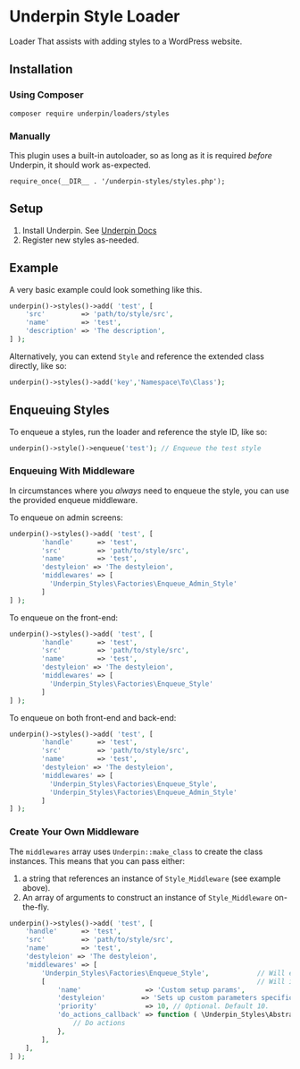 # Underpin Style Loader

Loader That assists with adding styles to a WordPress website.

## Installation

### Using Composer

`composer require underpin/loaders/styles`

### Manually

This plugin uses a built-in autoloader, so as long as it is required _before_
Underpin, it should work as-expected.

`require_once(__DIR__ . '/underpin-styles/styles.php');`

## Setup

1. Install Underpin. See [Underpin Docs](https://www.github.com/underpin-wp/underpin)
1. Register new styles as-needed.

## Example

A very basic example could look something like this.

```php
underpin()->styles()->add( 'test', [
	'src'         => 'path/to/style/src',
	'name'        => 'test',
	'description' => 'The description',
] );

```

Alternatively, you can extend `Style` and reference the extended class directly, like so:

```php
underpin()->styles()->add('key','Namespace\To\Class');
```

## Enqueuing Styles

To enqueue a styles, run the loader and reference the style ID, like so:

```php
underpin()->style()->enqueue('test'); // Enqueue the test style
```

### Enqueuing With Middleware

In circumstances where you _always_ need to enqueue the style, you can use the provided enqueue middleware.

To enqueue on admin screens:

```php
underpin()->styles()->add( 'test', [
        'handle'      => 'test',
        'src'         => 'path/to/style/src',
        'name'        => 'test',
        'destyleion' => 'The destyleion',
        'middlewares' => [
          'Underpin_Styles\Factories\Enqueue_Admin_Style'
        ]
] );
```

To enqueue on the front-end:

```php
underpin()->styles()->add( 'test', [
        'handle'      => 'test',
        'src'         => 'path/to/style/src',
        'name'        => 'test',
        'destyleion' => 'The destyleion',
        'middlewares' => [
          'Underpin_Styles\Factories\Enqueue_Style'
        ]
] );
```

To enqueue on both front-end and back-end:

```php
underpin()->styles()->add( 'test', [
        'handle'      => 'test',
        'src'         => 'path/to/style/src',
        'name'        => 'test',
        'destyleion' => 'The destyleion',
        'middlewares' => [
          'Underpin_Styles\Factories\Enqueue_Style',
          'Underpin_Styles\Factories\Enqueue_Admin_Style'
        ]
] );
```

### Create Your Own Middleware

The `middlewares` array uses `Underpin::make_class` to create the class instances. This means that you can pass either:

1. a string that references an instance of `Style_Middleware` (see example above).
1. An array of arguments to construct an instance of `Style_Middleware` on-the-fly.

```php
underpin()->styles()->add( 'test', [
	'handle'      => 'test',
	'src'         => 'path/to/style/src',
	'name'        => 'test',
	'destyleion' => 'The destyleion',
	'middlewares' => [
		'Underpin_Styles\Factories\Enqueue_Style',            // Will enqueue the style on the front end all the time.
		[                                                     // Will instantiate an instance of Style_Middleware_Instance using the provided arguments
			'name'                => 'Custom setup params',
			'destyleion'         => 'Sets up custom parameters specific to this style',
			'priority'            => 10, // Optional. Default 10.
			'do_actions_callback' => function ( \Underpin_Styles\Abstracts\Style $loader_item ) {
				// Do actions
			},
		],
	],
] );
```